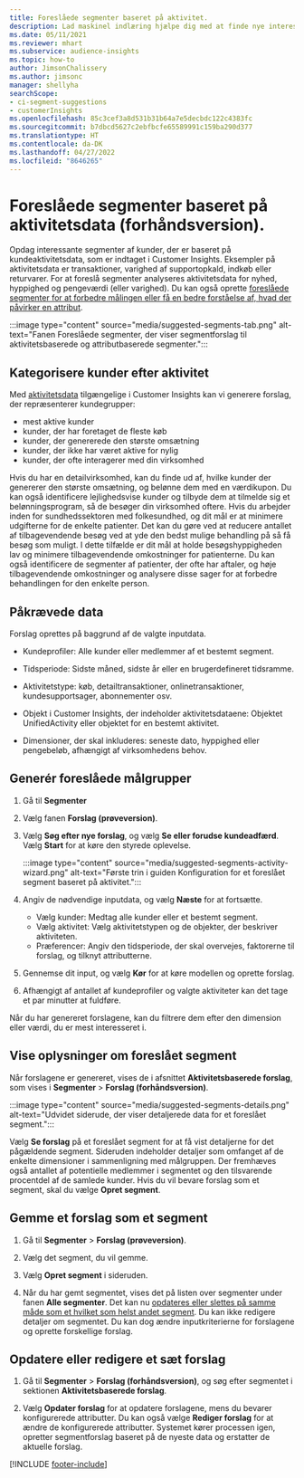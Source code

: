 ```yaml
---
title: Foreslåede segmenter baseret på aktivitet.
description: Lad maskinel indlæring hjælpe dig med at finde nye interessante segmenter baseret på kundeaktivitet.
ms.date: 05/11/2021
ms.reviewer: mhart
ms.subservice: audience-insights
ms.topic: how-to
author: JimsonChalissery
ms.author: jimsonc
manager: shellyha
searchScope:
- ci-segment-suggestions
- customerInsights
ms.openlocfilehash: 85c3cef3a8d531b31b64a7e5decbdc122c4383fc
ms.sourcegitcommit: b7dbcd5627c2ebfbcfe65589991c159ba290d377
ms.translationtype: HT
ms.contentlocale: da-DK
ms.lasthandoff: 04/27/2022
ms.locfileid: "8646265"
---
```

# <a name="suggested-segments-based-on-activity-data-preview"></a>Foreslåede segmenter baseret på aktivitetsdata (forhåndsversion).

Opdag interessante segmenter af kunder, der er baseret på kundeaktivitetsdata, som er indtaget i Customer Insights. Eksempler på aktivitetsdata er transaktioner, varighed af supportopkald, indkøb eller returvarer. For at foreslå segmenter analyseres aktivitetsdata for nyhed, hyppighed og pengeværdi (eller varighed). Du kan også oprette [foreslåede segmenter for at forbedre målingen eller få en bedre forståelse af, hvad der påvirker en attribut](suggested-segments.md).

:::image type="content" source="media/suggested-segments-tab.png" alt-text="Fanen Foreslåede segmenter, der viser segmentforslag til aktivitetsbaserede og attributbaserede segmenter.":::

## <a name="categorize-customers-by-activity"></a>Kategorisere kunder efter aktivitet

Med [aktivitetsdata](activities.md) tilgængelige i Customer Insights kan vi generere forslag, der repræsenterer kundegrupper:

- mest aktive kunder 
- kunder, der har foretaget de fleste køb 
- kunder, der genererede den største omsætning 
- kunder, der ikke har været aktive for nylig 
- kunder, der ofte interagerer med din virksomhed  

Hvis du har en detailvirksomhed, kan du finde ud af, hvilke kunder der genererer den største omsætning, og belønne dem med en værdikupon. Du kan også identificere lejlighedsvise kunder og tilbyde dem at tilmelde sig et belønningsprogram, så de besøger din virksomhed oftere.
Hvis du arbejder inden for sundhedssektoren med folkesundhed, og dit mål er at minimere udgifterne for de enkelte patienter. Det kan du gøre ved at reducere antallet af tilbagevendende besøg ved at yde den bedst mulige behandling på så få besøg som muligt. I dette tilfælde er dit mål at holde besøgshyppigheden lav og minimere tilbagevendende omkostninger for patienterne. Du kan også identificere de segmenter af patienter, der ofte har aftaler, og høje tilbagevendende omkostninger og analysere disse sager for at forbedre behandlingen for den enkelte person. 

## <a name="required-data"></a>Påkrævede data

Forslag oprettes på baggrund af de valgte inputdata. 

- Kundeprofiler: Alle kunder eller medlemmer af et bestemt segment. 

- Tidsperiode: Sidste måned, sidste år eller en brugerdefineret tidsramme.

- Aktivitetstype: køb, detailtransaktioner, onlinetransaktioner, kundesupportsager, abonnementer osv.  

- Objekt i Customer Insights, der indeholder aktivitetsdataene: Objektet UnifiedActivity eller objektet for en bestemt aktivitet. 

- Dimensioner, der skal inkluderes: seneste dato, hyppighed eller pengebeløb, afhængigt af virksomhedens behov.

## <a name="generate-suggested-segments"></a>Generér foreslåede målgrupper

1. Gå til **Segmenter**

1. Vælg fanen **Forslag (prøveversion)**.

1. Vælg **Søg efter nye forslag**, og vælg **Se eller forudse kundeadfærd**. Vælg **Start** for at køre den styrede oplevelse.

   :::image type="content" source="media/suggested-segments-activity-wizard.png" alt-text="Første trin i guiden Konfiguration for et foreslået segment baseret på aktivitet.":::

1. Angiv de nødvendige inputdata, og vælg **Næste** for at fortsætte.

   - Vælg kunder: Medtag alle kunder eller et bestemt segment.
   - Vælg aktivitet: Vælg aktivitetstypen og de objekter, der beskriver aktiviteten.
   - Præferencer: Angiv den tidsperiode, der skal overvejes, faktorerne til forslag, og tilknyt attributterne.

1. Gennemse dit input, og vælg **Kør** for at køre modellen og oprette forslag.

1. Afhængigt af antallet af kundeprofiler og valgte aktiviteter kan det tage et par minutter at fuldføre. 

Når du har genereret forslagene, kan du filtrere dem efter den dimension eller værdi, du er mest interesseret i. 

## <a name="view-details-of-a-suggested-segment"></a>Vise oplysninger om foreslået segment

Når forslagene er genereret, vises de i afsnittet **Aktivitetsbaserede forslag**, som vises i **Segmenter** > **Forslag (forhåndsversion)**.

:::image type="content" source="media/suggested-segments-details.png" alt-text="Udvidet siderude, der viser detaljerede data for et foreslået segment.":::

Vælg **Se forslag** på et foreslået segment for at få vist detaljerne for det pågældende segment. Sideruden indeholder detaljer som omfanget af de enkelte dimensioner i sammenligning med målgruppen. Der fremhæves også antallet af potentielle medlemmer i segmentet og den tilsvarende procentdel af de samlede kunder. Hvis du vil bevare forslag som et segment, skal du vælge **Opret segment**.    

## <a name="save-a-suggestion-as-a-segment"></a>Gemme et forslag som et segment

1. Gå til **Segmenter** > **Forslag (prøveversion)**.

1. Vælg det segment, du vil gemme. 

1. Vælg **Opret segment** i sideruden. 

1. Når du har gemt segmentet, vises det på listen over segmenter under fanen **Alle segmenter**. Det kan nu [opdateres eller slettes på samme måde som et hvilket som helst andet segment](segments.md). Du kan ikke redigere detaljer om segmentet. Du kan dog ændre inputkriterierne for forslagene og oprette forskellige forslag.

## <a name="refresh-or-edit-a-set-of-suggestions"></a>Opdatere eller redigere et sæt forslag

1. Gå til **Segmenter** > **Forslag (forhåndsversion)**, og søg efter segmentet i sektionen **Aktivitetsbaserede forslag**.

1. Vælg **Opdater forslag** for at opdatere forslagene, mens du bevarer konfigurerede attributter. Du kan også vælge **Rediger forslag** for at ændre de konfigurerede attributter. Systemet kører processen igen, opretter segmentforslag baseret på de nyeste data og erstatter de aktuelle forslag.

[!INCLUDE [footer-include](includes/footer-banner.md)]
